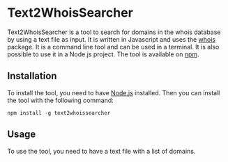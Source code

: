 # Text2WhoisSearcher

Text2WhoisSearcher is a tool to search for domains in the whois database by using a text file as input. It is written in Javascript and uses the [whois](https://www.npmjs.com/package/whois) package. It is a command line tool and can be used in a terminal. It is also possible to use it in a Node.js project. The tool is available on [npm](https://www.npmjs.com/package/text2whoissearcher).

## Installation

To install the tool, you need to have [Node.js](https://nodejs.org/en/) installed. Then you can install the tool with the following command:

    npm install -g text2whoissearcher

## Usage

To use the tool, you need to have a text file with a list of domains.